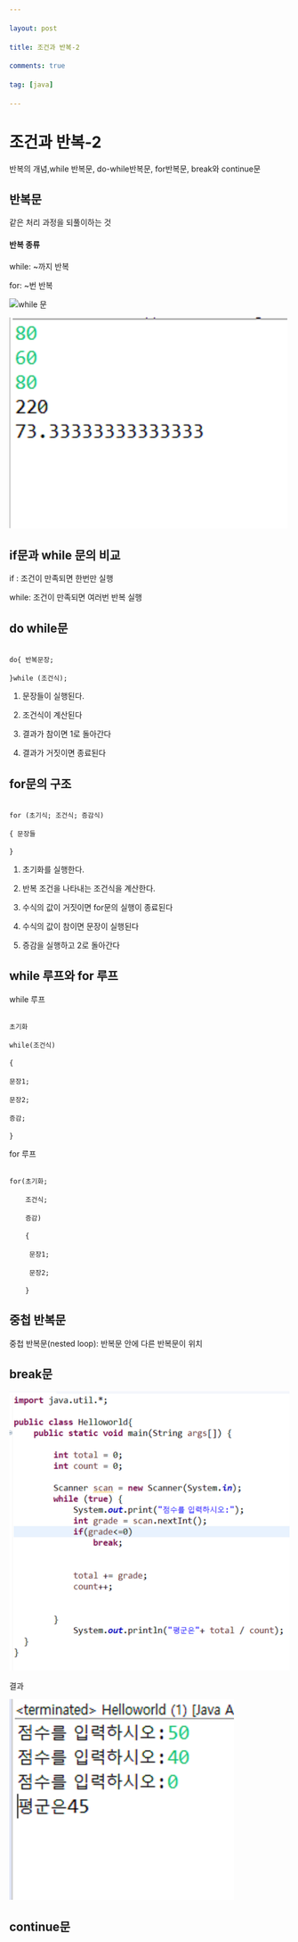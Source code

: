 ```yaml
---

layout: post

title: 조건과 반복-2

comments: true

tag: [java]

---
```


조건과 반복-2
=============

반복의 개념,while 반복문, do-while반복문, for반복문, break와 continue문

반복문
------

같은 처리 과정을 되풀이하는 것

#### 반복 종류

while: ~까지 반복

for: ~번 반복

![while 문](/assets/while%20문.png)

![while 문 결과](/assets/while%20문%20결과.png)

if문과 while 문의 비교
----------------------

if : 조건이 만족되면 한번만 실행

while: 조건이 만족되면 여러번 반복 실행

do while문
----------

```

do{ 반복문장;

}while (조건식);

```

1.	문장들이 실행된다.

2.	조건식이 계산된다

3.	결과가 참이면 1로 돌아간다

4.	결과가 거짓이면 종료된다

for문의 구조
------------

```

for (초기식; 조건식; 증감식)

{ 문장들

}

```

1.	초기화를 실행한다.

2.	반복 조건을 나타내는 조건식을 계산한다.

3.	수식의 값이 거짓이면 for문의 실행이 종료된다

4.	수식의 값이 참이면 문장이 실행된다

5.	증감을 실행하고 2로 돌아간다

while 루프와 for 루프
---------------------

while 루프

```

초기화

while(조건식)

{

문장1;

문장2;

증감;

}

```

for 루프

```

for(초기화;

    조건식;

    증감)

    {

     문장1;

     문장2;

    }

```

중첩 반복문
-----------

중첩 반복문(nested loop): 반복문 안에 다른 반복문이 위치

break문
-------

![브레이크문](/assets/브레이크문.png)

결과

![브레이크문 결과](/assets/브레이크문%20결과.png)

continue문
----------
